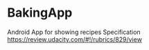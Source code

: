 # BakingApp
Android App for showing recipes
Specification https://review.udacity.com/#!/rubrics/829/view
